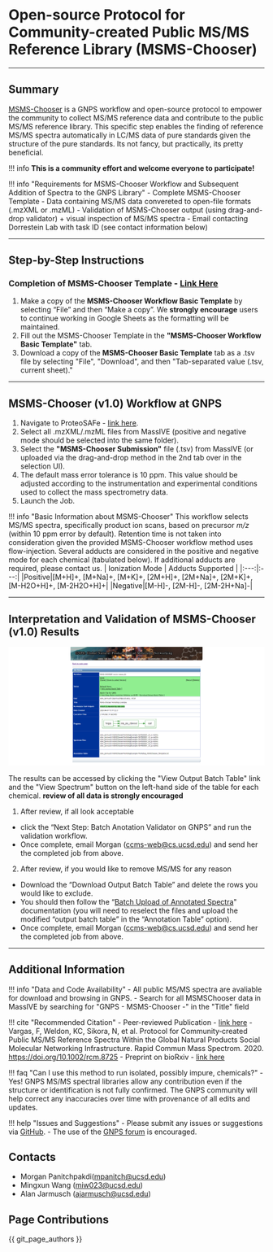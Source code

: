 # Open-source Protocol for Community-created Public MS/MS Reference Library (MSMS-Chooser)

---

## Summary
[MSMS-Chooser](https://gnps.ucsd.edu/ProteoSAFe/index.jsp?params=%7B%22workflow%22:%22MS-CHOOSER%22%7D) is a GNPS workflow and open-source protocol to empower the community to collect MS/MS reference data and contribute to the public MS/MS reference library. This specific step enables the finding of reference MS/MS spectra automatically in LC/MS data of pure standards given the structure of the pure standards. Its not fancy, but practically, its pretty beneficial. 

!!! info 
	**This is a community effort and welcome everyone to participate!**

!!! info "Requirements for MSMS-Chooser Workflow and Subsequent Addition of Spectra to the GNPS Library"
	- Complete MSMS-Chooser Template
	- Data containing MS/MS data convereted to open-file formats (.mzXML or .mzML)
	- Validation of MSMS-Chooser output (using drag-and-drop validator) + visual inspection of MS/MS spectra
	- Email contacting Dorrestein Lab with task ID (see contact information below)

---

## Step-by-Step Instructions

### Completion of MSMS-Chooser Template - [Link Here](https://docs.google.com/spreadsheets/d/1P8XnChlNZzeXUmVT6VlrWl7CL5aI4ZEdhBBYNG4wSvc/edit?usp=sharing)
1. Make a copy of the **MSMS-Chooser Workflow Basic Template** by selecting “File” and then “Make a copy”. We **strongly encourage** users to continue working in Google Sheets as the formatting will be maintained.
2. Fill out the MSMS-Chooser Template in the **"MSMS-Chooser Workflow Basic Template"** tab.  
3. Download a copy of the **MSMS-Chooser Basic Template** tab as a .tsv file by selecting "File", "Download", and then "Tab-separated value (.tsv, current sheet)."

---

## MSMS-Chooser (v1.0) Workflow at GNPS

1. Navigate to ProteoSAFe - [link here](https://gnps.ucsd.edu/ProteoSAFe/index.jsp?params=%7B%22workflow%22:%22MSMS-CHOOSER%22%7D).
2. Select all .mzXML/.mzML files from MassIVE (positive and negative mode should be selected into the same folder).
3. Select the **"MSMS-Chooser Submission"** file (.tsv) from MassIVE (or uploaded via the drag-and-drop method in the 2nd tab over in the selection UI).
4. The default mass error tolerance is 10 ppm. This value should be adjusted according to the instrumentation and experimental conditions used to collect the mass spectrometry data.
5. Launch the Job.

!!! info "Basic Information about MSMS-Chooser"
	This workflow selects MS/MS spectra, specifically product ion scans, based on precursor *m/z* (within 10 ppm error by default). Retention time is not taken into consideration given the provided MSMS-Chooser workflow method uses flow-injection. Several adducts are considered in the positive and negative mode for each chemical (tabulated below). If additional adducts are required, please contact us.
	| Ionization Mode | Adducts Supported |
	|:---:|:---:|
	|Positive|[M+H]+, [M+Na]+, [M+K]+, [2M+H]+, [2M+Na]+, [2M+K]+, [M-H2O+H]+, [M-2H2O+H]+|
	|Negative|[M-H]-, [2M-H]-, [2M-2H+Na]-|

---

## Interpretation and Validation of MSMS-Chooser (v1.0) Results

![img](img/MSMSChooserResults.png)

The results can be accessed by clicking the "View Output Batch Table" link and the "View Spectrum" button on the left-hand side of the table for each chemical. **review of all data is strongly encouraged**

1. After review, if all look acceptable
- click the “Next Step: Batch Anotation Validator on GNPS” and run the validation workflow.
- Once complete, email Morgan (ccms-web@cs.ucsd.edu) and send her the completed job from above.

2. After review, if you would like to remove MS/MS for any reason
- Download the “Download Output Batch Table” and delete the rows you would like to exclude.
- You should then follow the “[Batch Upload of Annotated Spectra](https://ccms-ucsd.github.io/GNPSDocumentation/batchupload/)" documentation (you will need to reselect the files and upload the modified “output batch table” in the “Annotation Table” option).
- Once complete, email Morgan (ccms-web@cs.ucsd.edu) and send her the completed job from above.

---

## Additional Information

!!! info "Data and Code Availability"
	- All public MS/MS spectra are avaliable for download and browsing in GNPS.
	- Search for all MSMSChooser data in MassIVE by searching for "GNPS - MSMS-Chooser -" in the "Title" field

!!! cite "Recommended Citation"
	- Peer-reviewed Publication - [link here](https://onlinelibrary.wiley.com/doi/abs/10.1002/rcm.8725) - Vargas, F, Weldon, KC, Sikora, N, et al. Protocol for Community‐created Public MS/MS Reference Spectra Within the Global Natural Products Social Molecular Networking Infrastructure. Rapid Commun Mass Spectrom. 2020. https://doi.org/10.1002/rcm.8725
	- Preprint on bioRxiv - [link here](https://www.biorxiv.org/content/10.1101/804401v1.full.pdf)

!!! faq "Can I use this method to run isolated, possibly impure, chemicals?"
	- Yes! GNPS MS/MS spectral libraries allow any contribution even if the structure or identification is not fully confirmed. The GNPS community will help correct any inaccuracies over time with provenance of all edits and updates.
	
!!! help "Issues and Suggestions"
	- Please submit any issues or suggestions via [GitHub](https://github.com/CCMS-UCSD/GNPS_Workflows).
	- The use of the [GNPS forum](https://groups.google.com/forum/#!forum/molecular_networking_bug_reports) is encouraged.


## Contacts
- Morgan Panitchpakdi(mpanitch@ucsd.edu)
- Mingxun Wang (miw023@ucsd.edu)
- Alan Jarmusch (ajarmusch@ucsd.edu)

## Page Contributions
{{ git_page_authors }}

